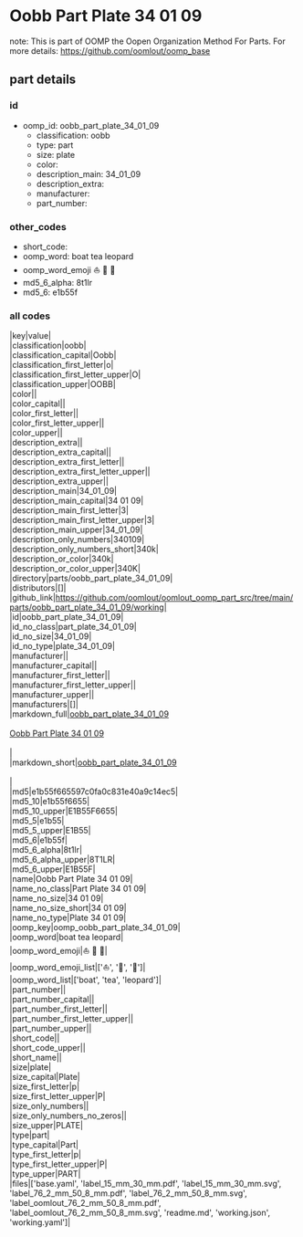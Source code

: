 # Oobb Part Plate 34 01 09  

note: This is part of OOMP the Oopen Organization Method For Parts. For more details: https://github.com/oomlout/oomp_base

##  part details





### id
* oomp_id: oobb_part_plate_34_01_09
  * classification: oobb
  * type: part
  * size: plate
  * color: 
  * description_main: 34_01_09
  * description_extra: 
  * manufacturer: 
  * part_number: 

### other_codes
* short_code: 
* oomp_word: boat tea leopard
* oomp_word_emoji :boat: :tea: :leopard:
* md5_6_alpha: 8t1lr
* md5_6: e1b55f

### all codes 
|key|value|  
|classification|oobb|  
|classification_capital|Oobb|  
|classification_first_letter|o|  
|classification_first_letter_upper|O|  
|classification_upper|OOBB|  
|color||  
|color_capital||  
|color_first_letter||  
|color_first_letter_upper||  
|color_upper||  
|description_extra||  
|description_extra_capital||  
|description_extra_first_letter||  
|description_extra_first_letter_upper||  
|description_extra_upper||  
|description_main|34_01_09|  
|description_main_capital|34 01 09|  
|description_main_first_letter|3|  
|description_main_first_letter_upper|3|  
|description_main_upper|34_01_09|  
|description_only_numbers|340109|  
|description_only_numbers_short|340k|  
|description_or_color|340k|  
|description_or_color_upper|340K|  
|directory|parts/oobb_part_plate_34_01_09|  
|distributors|[]|  
|github_link|https://github.com/oomlout/oomlout_oomp_part_src/tree/main/parts/oobb_part_plate_34_01_09/working|  
|id|oobb_part_plate_34_01_09|  
|id_no_class|part_plate_34_01_09|  
|id_no_size|34_01_09|  
|id_no_type|plate_34_01_09|  
|manufacturer||  
|manufacturer_capital||  
|manufacturer_first_letter||  
|manufacturer_first_letter_upper||  
|manufacturer_upper||  
|manufacturers|[]|  
|markdown_full|[oobb_part_plate_34_01_09](https://github.com/oomlout/oomlout_oomp_part_src/tree/main/parts/oobb_part_plate_34_01_09/working)<br>[](https://github.com/oomlout/oomlout_oomp_part_src/tree/main/parts/oobb_part_plate_34_01_09/working)<br>[Oobb Part Plate 34 01 09](https://github.com/oomlout/oomlout_oomp_part_src/tree/main/parts/oobb_part_plate_34_01_09/working)<br><br>|  
|markdown_short|[oobb_part_plate_34_01_09](https://github.com/oomlout/oomlout_oomp_part_src/tree/main/parts/oobb_part_plate_34_01_09/working)<br><br>|  
|md5|e1b55f665597c0fa0c831e40a9c14ec5|  
|md5_10|e1b55f6655|  
|md5_10_upper|E1B55F6655|  
|md5_5|e1b55|  
|md5_5_upper|E1B55|  
|md5_6|e1b55f|  
|md5_6_alpha|8t1lr|  
|md5_6_alpha_upper|8T1LR|  
|md5_6_upper|E1B55F|  
|name|Oobb Part Plate 34 01 09|  
|name_no_class|Part Plate 34 01 09|  
|name_no_size|34 01 09|  
|name_no_size_short|34 01 09|  
|name_no_type|Plate 34 01 09|  
|oomp_key|oomp_oobb_part_plate_34_01_09|  
|oomp_word|boat tea leopard|  
|oomp_word_emoji|:boat: :tea: :leopard:|  
|oomp_word_emoji_list|[':boat:', ':tea:', ':leopard:']|  
|oomp_word_list|['boat', 'tea', 'leopard']|  
|part_number||  
|part_number_capital||  
|part_number_first_letter||  
|part_number_first_letter_upper||  
|part_number_upper||  
|short_code||  
|short_code_upper||  
|short_name||  
|size|plate|  
|size_capital|Plate|  
|size_first_letter|p|  
|size_first_letter_upper|P|  
|size_only_numbers||  
|size_only_numbers_no_zeros||  
|size_upper|PLATE|  
|type|part|  
|type_capital|Part|  
|type_first_letter|p|  
|type_first_letter_upper|P|  
|type_upper|PART|  
|files|['base.yaml', 'label_15_mm_30_mm.pdf', 'label_15_mm_30_mm.svg', 'label_76_2_mm_50_8_mm.pdf', 'label_76_2_mm_50_8_mm.svg', 'label_oomlout_76_2_mm_50_8_mm.pdf', 'label_oomlout_76_2_mm_50_8_mm.svg', 'readme.md', 'working.json', 'working.yaml']|  
